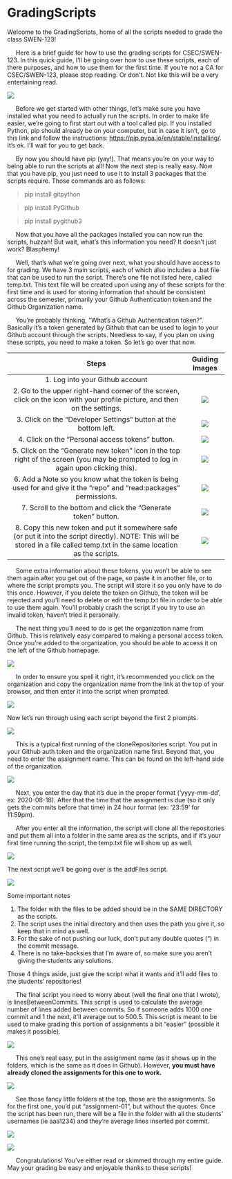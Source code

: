 # GradingScripts
Welcome to the GradingScripts, home of all the scripts needed to grade the class SWEN-123!

&nbsp;&nbsp;&nbsp;&nbsp;&nbsp;Here is a brief guide for how to use the grading scripts for CSEC/SWEN-123. In this quick guide, I’ll be going over how to use these scripts, each of there purposes, and how to use them for the first time. If you’re not a CA for CSEC/SWEN-123, please stop reading. Or don’t. Not like this will be a very entertaining read.

![](markdownImages/allFilesOnGithub.jpg)

&nbsp;&nbsp;&nbsp;&nbsp;&nbsp;Before we get started with other things, let’s make sure you have installed what you need to actually run the scripts. In order to make life easier, we’re going to first start out with a tool called pip. If you installed Python, pip should already be on your computer, but in case it isn’t, go to this link and follow the instructions: https://pip.pypa.io/en/stable/installing/. It’s ok. I’ll wait for you to get back.

&nbsp;&nbsp;&nbsp;&nbsp;&nbsp;By now you should have pip (yay!). That means you’re on your way to being able to run the scripts at all! Now the next step is really easy. Now that you have pip, you just need to use it to install 3 packages that the scripts require. Those commands are as follows:

>pip install gitpython

>pip install PyGithub

>pip install pygithub3

&nbsp;&nbsp;&nbsp;&nbsp;&nbsp;Now that you have all the packages installed you can now run the scripts, huzzah! But wait, what’s this information you need? It doesn’t just work? Blasphemy!

&nbsp;&nbsp;&nbsp;&nbsp;&nbsp;Well, that’s what we’re going over next, what you should have access to for grading. We have 3 main scripts, each of which also includes a .bat file that can be used to run the script. There’s one file not listed here, called temp.txt. This text file will be created upon using any of these scripts for the first time and is used for storing information that should be consistent across the semester, primarily your Github Authentication token and the Github Organization name.


&nbsp;&nbsp;&nbsp;&nbsp;&nbsp;You’re probably thinking, “What’s a Github Authentication token?”. Basically it’s a token generated by Github that can be used to login to your Github account through the scripts. Needless to say, if you plan on using these scripts, you need to make a token. So let’s go over that now.

Steps | Guiding Images
:-----: | :-----------:
1. Log into your Github account | 
2. Go to the upper right-hand corner of the screen, click on the icon with your profile picture, and then on the settings. | ![](markdownImages/githubSettings.png)
3. Click on the “Developer Settings” button at the bottom left. | ![](markdownImages/developerSettings.png)
4. Click on the “Personal access tokens” button. | ![](markdownImages/personalAccessTokens.png)
5. Click on the “Generate new token” icon in the top right of the screen (you may be prompted to log in again upon clicking this). | ![](markdownImages/generateNewToken.png)
6. Add a Note so you know what the token is being used for and give it the “repo” and “read:packages” permissions. | ![](markdownImages/TokenSettings.png)
7. Scroll to the bottom and click the “Generate token” button. | ![](markdownImages/generateToken.png)
8. Copy this new token and put it somewhere safe (or put it into the script directly). NOTE: This will be stored in a file called temp.txt in the same location as the scripts. | ![](markdownImages/tokenFinishEx.png)

&nbsp;&nbsp;&nbsp;&nbsp;&nbsp;Some extra information about these tokens, you won’t be able to see them again after you get out of the page, so paste it in another file, or to where the script prompts you. The script will store it so you only have to do this once. However, if you delete the token on Github, the token will be rejected and you’ll need to delete or edit the temp.txt file in order to be able to use them again. You’ll probably crash the script if you try to use an invalid token, haven’t tried it personally.

&nbsp;&nbsp;&nbsp;&nbsp;&nbsp;The next thing you’ll need to do is get the organization name from Github. This is relatively easy compared to making a personal access token. Once you’re added to the organization, you should be able to access it on the left of the Github homepage.

![](markdownImages/dashboard.png)

&nbsp;&nbsp;&nbsp;&nbsp;&nbsp;In order to ensure you spell it right, it’s recommended you click on the organization and copy the organization name from the link at the top of your browser, and then enter it into the script when prompted.

![](markdownImages/organizationEx.png)

Now let’s run through using each script beyond the first 2 prompts.

![](markdownImages/cloneReposEx.png)

&nbsp;&nbsp;&nbsp;&nbsp;&nbsp;This is a typical first running of the cloneRepositories script. You put in your Github auth token and the organization name first. Beyond that, you need to enter the assignment name. This can be found on the left-hand side of the organization.

![](markdownImages/assignmentsEx.png)

&nbsp;&nbsp;&nbsp;&nbsp;&nbsp;Next, you enter the day that it’s due in the proper format (‘yyyy-mm-dd’, ex: 2020-08-18). After that the time that the assignment is due (so it only gets the commits before that time) in 24 hour format (ex: ‘23:59’ for 11:59pm).

&nbsp;&nbsp;&nbsp;&nbsp;&nbsp;After you enter all the information, the script will clone all the repositories and put them all into a folder in the same area as the scripts, and if it’s your first time running the script, the temp.txt file will show up as well.

![](markdownImages/addingAssignment01.png)

The next script we’ll be going over is the addFiles script. 

![](markdownImages/addingFilesEx.png)

Some important notes
1. The folder with the files to be added should be in the SAME DIRECTORY as the scripts.
2. The script uses the initial directory and then uses the path you give it, so keep that in mind as well. 
3. For the sake of not pushing our luck, don’t put any double quotes (“) in the commit message.
4. There is no take-backsies that I’m aware of, so make sure you aren’t giving the students any solutions.

Those 4 things aside, just give the script what it wants and it’ll add files to the students’ repositories!

&nbsp;&nbsp;&nbsp;&nbsp;&nbsp;The final script you need to worry about (well the final one that I wrote), is linesBetweenCommits. This script is used to calculate the average number of lines added between commits. So if someone adds 1000 one commit and 1 the next, it’ll average out to 500.5. This script is meant to be used to make grading this portion of assignments a bit “easier” (possible it makes it possible). 

![](markdownImages/linesBetweenCommitsEx.png)

&nbsp;&nbsp;&nbsp;&nbsp;&nbsp;This one’s real easy, put in the assignment name (as it shows up in the folders, which is the same as it does in Github). However, **you must have already cloned the assignments for this one to work.**

![](markdownImages/allFiles.png)

&nbsp;&nbsp;&nbsp;&nbsp;&nbsp;See those fancy little folders at the top, those are the assignments. So for the first one, you’d put “assignment-01”, but without the quotes. Once the script has been run, there will be a file in the folder with all the students’ usernames (ie aaa1234) and they’re average lines inserted per commit. 

![](markdownImages/averageLinesTxtEx.png)

![](markdownImages/linesBetweenTxtEx.png)

&nbsp;&nbsp;&nbsp;&nbsp;&nbsp;Congratulations! You’ve either read or skimmed through my entire guide. May your grading be easy and enjoyable thanks to these scripts! 